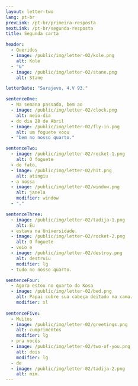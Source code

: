 ```yaml
---
layout: letter-two
lang: pt-br
prevLink: /pt-br/primeira-resposta
nextLink: /pt-br/segunda-resposta
title: Segunda carta

header: 
  - Queridos
  - image: /public/img/letter-02/kole.png
    alt: Kole
  - "&"
  - image: /public/img/letter-02/stane.png
    alt: Stane

letterDate: "Sarajevo, 4.V 93."

sentenceOne:
  - Na semana passada, bem ao
  - image: /public/img/letter-02/clock.png
    alt: meio-dia
  - do dia 28 de Abril
  - image: /public/img/letter-02/fly-in.png
    alt: um foguete voou
  - "bem no nosso quarto."

sentenceTwo:
  - image: /public/img/letter-02/rocket-1.png
    alt: O foguete
  - de fato,
  - image: /public/img/letter-02/hit.png
    alt: atingiu
  - a nossa
  - image: /public/img/letter-02/window.png
    alt: janela
    modifier: window
  - "."

sentenceThree:
  - image: /public/img/letter-02/tadija-1.png
    alt: Eu
  - estava na Universidade.
  - image: /public/img/letter-02/rocket-2.png
    alt: O foguete
  - veio e
  - image: /public/img/letter-02/destroy.png
    alt: destruiu
    modifier: lg
  - tudo no nosso quarto.

sentenceFour:
  - Agora estou no quarto do Kosa
  - image: /public/img/letter-02/bed.png
    alt: Papai cobre sua cabeça deitado na cama.
    modifier: xl
   
sentenceFive:
  - Muitos
  - image: /public/img/letter-02/greetings.png
    alt: cumprimentos
    modifier: lg
  - pra vocês
  - image: /public/img/letter-02/two-of-you.png
    alt: dois
    modifier: lg
  - de
  - image: /public/img/letter-02/tadija-2.png
    alt: mim.
---
```

